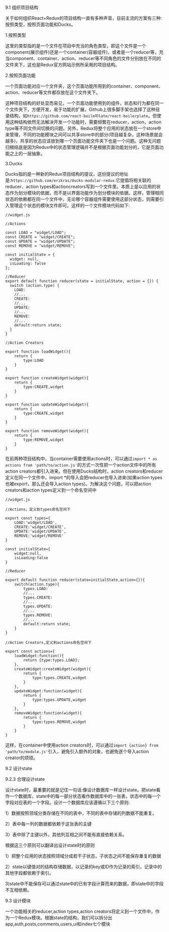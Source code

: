 9.1 组织项目结构

关于如何组织React+Redux的项目结构一直有多种声音，目前主流的方案有三种:按照类型，按照页面功能和Ducks。

1.按照类型

这里的类型指的是一个文件在项目中充当的角色类型，即这个文件是一个component(展示组件)还是一个container(容器组件)，或者是一个reducer等，充当component、container、action、reducer等不同角色的文件分别放在不同的文件夹下，这也是Redux官方网站示例所采用的项目结构。

2.按照页面功能

一个页面功能对应一个文件夹，这个页面功能所用到的container、component、action、reducer等文件都存放在这个文件夹下。

这种项目结构的好处显而易见，一个页面功能使用到的组件，状态和行为都在同一个文件夹下，方便开发，易于功能的扩展，Github上很多脚手架也选择了这种目录结构，如`https://github.com/react-boile叩late/react-boilerplate`。但使用这种结构依然无法解决开发一个功能时，需要频繁在reducer，action，action type等不同文件间切换的问题。另外，Redux将整个应用的状态放在一个store中来管理，不同的功能模块之间可以共享store中的部分(项目越复杂，这种场景就会越多)，共享的状态应该放到哪一个页面功能文件夹下也是一个问题。这种无问题归根结底是因为Redux中的状态管理逻辑并不是根据页面功能划分的，它是页面功能之上的一层抽象。

3.Ducks

Ducks指的是一种新的Redux项目结构的提议，这份提议的地址是:`https://github.com/erikras/ducks-modular-redux`.它提倡将相关联的reducer、action types和actioncreators写到一个文件里。本质上是以应用的状态作为划分模块的依据，而不是以界面功能作为划分模块的依据。这样，管理相同状态的依赖都在同一个文件中，无论哪个容器组件需要使用这部分状态，则需要引入管理这个状态的模块文件即可。这样的一个文件模块代码如下:

	//widget.js
	
	//Actions
	
	const LOAD = "widget/LOAD";
	const CREATE = "widget/CREATE";
	const UPDATE = "widget/UPDATE";
	const REMOVE = "widget/REMOVE";
	
	const initialState = {
	  widget: null,
	  isLoading: false
	};
	
	//Reducer
	export default function reducer(state = initialState, action = {}) {
	  switch (action.type) {
	    LOAD:
	    //...
	    CREATE:
	    //...
	    UPDATE:
	    //...
	    REMOVE:
	    //...
	    default:return state;
	  }
	}
	
	//Action Creators
	
	export function loadWidget(){
	    return {
	        type:LOAD
	    }
	}
	
	export function createWidget(widget){
	    return {
	        type:CREATE,widget
	    }
	}
	
	export function updateWidget(widget){
	    return {
	        type:CREATE,widget
	    }
	}
	
	export function removeWidget(widget){
	    return {
	        type:REMOVE,widget
	    }
	}


在前两种项目结构中，当container需要使用actions时，可以通过`import * as actions from 'path/to/action.js'`的方式一次性把一个action文件中的所有action creators都引入进来。但在使用Ducks结构时，action creators和reducer定义在同一个文件中，import *的导入会把reducer也导入进来(如果action types也被export，那么还会导入action types)。为解决这个问题，可以把action creators和action types定义到一个命名空间中

	//widget.js
	
	//Actions，定义到types命名空间下
	
	export const types={
	    LOAD:'widget/LOAD',
	    CREATE:'widget/CREATE',
	    UPDATE:'widget/UPDATE',
	    REMOVE:'widget/REMOVE'
	}
	
	const initialState={
	    widget:null,
	    isLoading:false
	}
	
	//Reducer
	
	export default function reducer(state=initialState,action={}){
	    switch(action.type){
	        types.LOAD:
	        //...
	        types.CREATE:
	        //...
	        types.UPDATE:
	        //...
	        types.REMOVE:
	        //...
	        default:return state;
	    }
	}
	
	//Action Creators,定义到actions命名空间下
	
	export const actions={
	    loadWidget:function(){
	        return {type:types.LOAD};
	    },
	    createWidget:createWidget(widget){
	        return {
	            type:types.CREATE,widget
	        }
	    },
	    updateWidget:function(widget){
	        return {
	            type:types.UPDATE,widget
	        }
	    },
	    removeWidget:function(widget){
	        return {
	            type:types.REMOVE,widget
	        }
	    }
	}

这样，在container中使用action creators时，可以通过`import {action} from 'path/to/module.js'`引入，避免引入额外的对象，也避免逐个导入action creator的烦琐。

9.2 设计state

9.2.3 合理设计state

设计state时，最重要的就是记住一句话:像设计数据库一样设计state。把state看作一个数据库，state中的每一部分状态看作数据库中的一张表，状态中的每一个字段对应表的一个字段。设计一个数据库应该遵循以下三个原则:

1）数据按照领域分类存储在不同的表中，不同的表中存储的列数据不能重复。

2）表中每一列的数据都依赖于这张表的主键

3）表中除了主键以外，其他列互相之间不能有直接依赖关系。

根据这三个原则可以翻译出设计state时的原则

1）把整个应用的状态按照领域分成若干子状态，子状态之间不能保存重复的数据

2）state以键值对的结构存储数据，以记录的key或ID作为记录的索引，记录中的其他字段都依赖于索引。

3)state中不能保存可以通过state中的已有字段计算而来的数据，即state中的字段不互相依赖。

9.3 设计模块

一个功能相关的reducer,action types,action creators将定义到一个文件中，作为一个Redux模块。根据state的结构，我们可以拆分出app,auth,posts,comments,users,ui和index七个模块